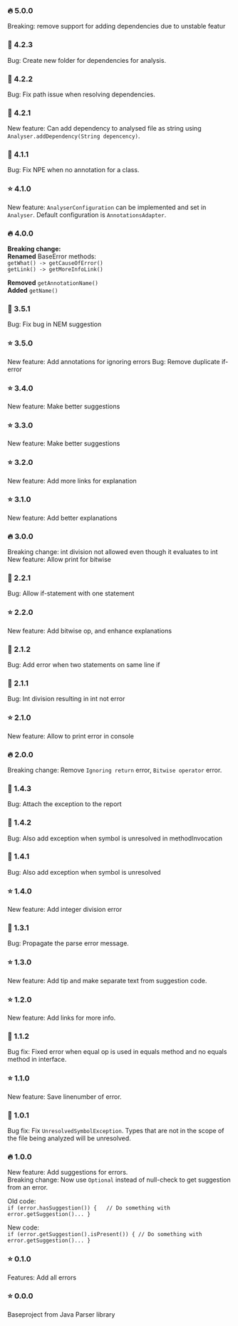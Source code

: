 ### :fire: 5.0.0
Breaking: remove support for adding dependencies due to unstable featur

### :bug: 4.2.3 
Bug: Create new folder for dependencies for analysis.

### :bug: 4.2.2   
Bug: Fix path issue when resolving dependencies.

### :toolbox: 4.2.1   
New feature: Can add dependency to analysed file as string using ```Analyser.addDependency(String depencency)```.

### :bug: 4.1.1
Bug: Fix NPE when no annotation for a class.

### :star: 4.1.0 
New feature: ```AnalyserConfiguration``` can be implemented and set in `Analyser`. 
Default configuration is ``AnnotationsAdapter``.

### :fire: 4.0.0
**Breaking change:**  
**Renamed** BaseError methods:  
````getWhat() -> getCauseOfError()````   
`````getLink() -> getMoreInfoLink()`````   

**Removed** ```getAnnotationName()```   
**Added** ```getName()```
### :bug: 3.5.1   
Bug: Fix bug in NEM suggestion

### :star: 3.5.0
New feature: Add annotations for ignoring errors
Bug: Remove duplicate if-error

### :star: 3.4.0
New feature: Make better suggestions

### :star: 3.3.0
New feature: Make better suggestions

### :star: 3.2.0
New feature: Add more links for explanation

### :star: 3.1.0
New feature: Add better explanations

### :fire: 3.0.0   
Breaking change: int division not allowed even though it evaluates to int 
New feature: Allow print for bitwise

### :bug: 2.2.1   
Bug: Allow if-statement with one statement

### :star: 2.2.0  
New feature: Add bitwise op, and enhance explanations

### :bug: 2.1.2  
Bug: Add error when two statements on same line if

### :bug: 2.1.1  
Bug: Int division resulting in int not error

### :star: 2.1.0   
New feature: Allow to print error in console

### :fire: 2.0.0   
Breaking change: Remove `Ignoring return` error, `Bitwise operator` error.

### :bug: 1.4.3
Bug: Attach the exception to the report

### :bug: 1.4.2
Bug: Also add exception when symbol is unresolved in methodInvocation

### :bug: 1.4.1   
Bug: Also add exception when symbol is unresolved

### :star: 1.4.0   
New feature: Add integer division error

### :bug: 1.3.1
Bug: Propagate the parse error message.

### :star: 1.3.0
New feature: Add tip and make separate text from suggestion code.

### :star: 1.2.0
New feature: Add links for more info.

### :bug: 1.1.2
Bug fix: Fixed error when equal op is used in equals method and no equals method in interface. 

### :star: 1.1.0   
New feature: Save linenumber of error.

### :bug: 1.0.1   
Bug fix: Fix `UnresolvedSymbolException`. Types that are not in the scope of the file being analyzed will be unresolved. 

### 🔥 1.0.0 
New feature: Add suggestions for errors.  
Breaking change: Now use `Optional` instead of null-check to get suggestion from an error. 

Old code:   
`if (error.hasSuggestion()) {  
  // Do something with error.getSuggestion()...
}`

New code:   
`if (error.getSuggestion().isPresent()) {
  // Do something with error.getSuggestion()...
}`

### :star: 0.1.0
Features: Add all errors

### :star: 0.0.0
Baseproject from Java Parser library
